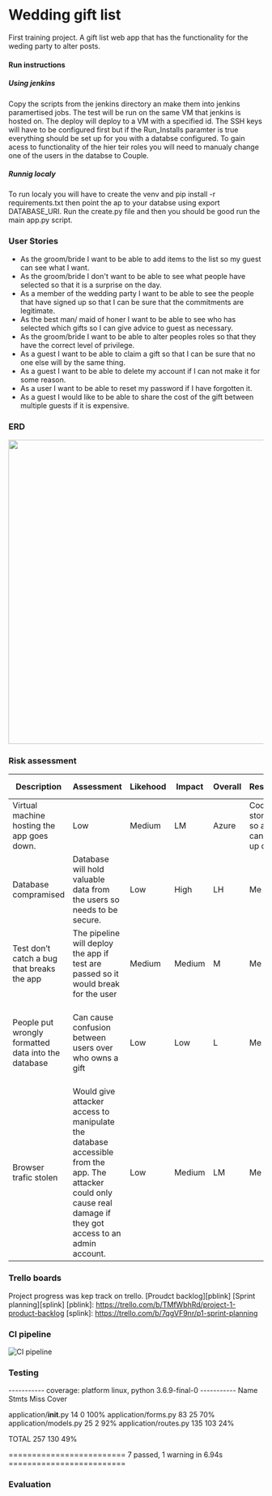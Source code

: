 # Wedding gift list
First training project.
A gift list web app that has the functionality for the weding party to alter posts.

#### Run instructions

##### Using jenkins 

Copy the scripts from the jenkins directory an make them into jenkins paramertised jobs. The test will be run on the same VM that jenkins is hosted on. The deploy will deploy to a VM with a specified id. The SSH keys will have to be configured first but if the Run_Installs paramter is true everything should be set up for you with a databse configured. To gain acess to functionality of the hier teir roles you will need to manualy change one of the users in the databse to Couple.

##### Runnig localy 

To run localy you will have to create the venv and pip install -r requirements.txt then point the ap to your databse using export DATABASE_URI. Run the create.py file and then you should be good run the main app.py script.

### User Stories
* As the groom/bride I want to be able to add items to the list so my guest can see what I want.
* As the groom/bride I don't want to be able to see what people have selected so that it is a surprise on the day.
* As a member of the wedding party I want to be able to see the people that have signed up so that I can be sure that the commitments are legitimate.
* As the best man/ maid of honer I want to be able to see who has selected which gifts so I can give advice to guest as necessary.
* As the groom/bride I want to be able to alter peoples roles so that they have the correct level of privilege.
* As a guest I want to be able to claim a gift so that I can be sure that no one else will by the same thing.
* As a guest I want to be able to delete my account if I can not make it for some reason.
* As a user I want to be able to reset my password if I have forgotten it.
* As a guest I would like to be able to share the cost of the gift between multiple guests if it is expensive.

### ERD 

<img width="600" src="https://user-images.githubusercontent.com/32487202/76198871-ba0ce100-61e6-11ea-91a4-2e67d29eb016.png">

### Risk assessment
| Description | Assessment | Likehood | Impact | Overall | Responsibility | Current Mitagation | Proposed Mitigation | Responce | Control |
| --- | --- | --- | --- | --- | --- | --- | --- | --- | --- |
| Virtual machine hosting the app goes down. | Low | Medium | LM | Azure | Code base stored on git so another VM can be spun up quickly. | None | None | Treat |
| Database compramised | Database will hold valuable data from the users so needs to be secure. | Low | High | LH | Me | Database only accessible from specified VM and is password protected. | None | None | Treat |
| Test don’t catch a bug that breaks the app | The pipeline will deploy the app if test are passed so it would break for the user | Medium | Medium | M | Me | Trying to write comprehensive tests for the app. | Implement a selenium environment for testing. | Role back the app to the last stable version. | Treat |
| People put wrongly formatted data into the database | Can cause confusion between users over who owns a gift | Low | Low | L | Me | Strong validation checks on the forms to stop data being passed to the database in the wrong form. | None | Can repopulate the database from a separate file. | Treat |
| Browser trafic stolen | Would give attacker access to manipulate the database accessible from the app. The attacker could only cause real damage if they got access to an admin account. | Low | Medium | LM | Me | None | None | Repopulate the databases from files. | Tolerate |  

### Trello boards

Project progress was kep track on trello.
[Proudct backlog][pblink]
[Sprint planning][splink]
[pblink]: https://trello.com/b/TMfWbhRd/project-1-product-backlog
[splink]: https://trello.com/b/7qgVF9nr/p1-sprint-planning

### CI pipeline

![CI pipeline](https://user-images.githubusercontent.com/32487202/76200408-7e274b00-61e9-11ea-86f2-f77474b9c9c5.png)



### Testing

----------- coverage: platform linux, python 3.6.9-final-0 -----------
Name                      Stmts   Miss  Cover

application/__init__.py      14      0   100%
application/forms.py         83     25    70%
application/models.py        25      2    92%
application/routes.py       135    103    24%

TOTAL                       257    130    49%

========================= 7 passed, 1 warning in 6.94s =========================

### Evaluation 
